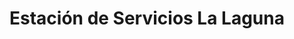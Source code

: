 ---
title: "Estación de Servicios La Laguna"
url: /caracas/estacion-de-servicios-la-laguna-avenida-simon-bolivar/
shop: piezas de automóviles
---
